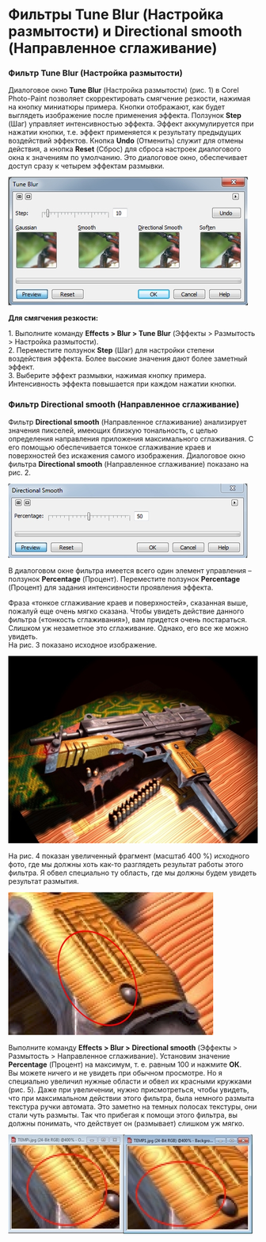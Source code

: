 # Фильтры Tune Blur (Настройка размытости) и Directional smooth (Направленное сглаживание)

### Фильтр Tune Blur (Настройка размытости)

Диалоговое окно **Tune Blur** (Настройка размытости) (рис. 1) в Corel Photo-Paint позволяет скорректировать смягчение резкости, нажимая на кнопку миниатюры примера. Кнопки отображают, как будет выглядеть изображение после применения эффекта. Ползунок **Step** (Шаг) управляет интенсивностью эффекта. Эффект аккумулируется при нажатии кнопки, т.е. эффект применяется к результату предыдущих воздействий эффектов. Кнопка **Undo** (Отменить) служит для отмены действия, а кнопка **Reset** (Сброс) для сброса настроек диалогового окна к значениям по умолчанию. Это диалоговое окно, обеспечивает доступ сразу к четырем эффектам размывки.

![Фильтры Tune Blur (Настройка размытости) и Directional smooth (Направленное сглаживание)](./0a5f14cf-e3ef-49ec-b2be-97fb6697c9a5.jpg)

**Для смягчения резкости:**

1\. Выполните команду **Effects > Blur > Tune Blur** (Эффекты > Размытость > Настройка размытости).  
2\. Переместите ползунок **Step** (Шаг) для настройки степени воздействия эффекта. Более высокие значения дают более заметный эффект.  
3\. Выберите эффект размывки, нажимая кнопку примера. Интенсивность эффекта повышается при каждом нажатии кнопки.

### Фильтр Directional smooth (Направленное сглаживание)

Фильтр **Directional smooth** (Направленное сглаживание) анализирует значения пикселей, имеющих близкую тональность, с целью определения направления приложения максимального сглаживания. С его помощью обеспечивается тонкое сглаживание краев и поверхностей без искажения самого изображения. Диалоговое окно фильтра **Directional smooth** (Направленное сглаживание) показано на рис. 2.

![Фильтры Tune Blur (Настройка размытости) и Directional smooth (Направленное сглаживание)](./7d15c0b7-1946-4b49-a752-c7333d9ca8ee.jpg)

В диалоговом окне фильтра имеется всего один элемент управления – ползунок **Percentage** (Процент). Переместите ползунок **Percentage** (Процент) для задания интенсивности проявления эффекта.

Фраза «тонкое сглаживание краев и поверхностей», сказанная выше, пожалуй еще очень мягко сказана. Чтобы увидеть действие данного фильтра («тонкость сглаживания»), вам придется очень постараться. Слишком уж незаметное это сглаживание. Однако, его все же можно увидеть.  
На рис. 3 показано исходное изображение.

![Фильтры Tune Blur (Настройка размытости) и Directional smooth (Направленное сглаживание)](./2c637a3a-254b-4ac1-b2e1-3a239683a61f.jpg)

На рис. 4 показан увеличенный фрагмент (масштаб 400 %) исходного фото, где мы должны хоть как-то разглядеть результат работы этого фильтра. Я обвел специально ту область, где мы должны будем увидеть результат размытия.

![Фильтры Tune Blur (Настройка размытости) и Directional smooth (Направленное сглаживание)](./e40bf4c1-a781-4552-a274-93f706595b1f.jpg)

Выполните команду **Effects > Blur > Directional smooth** (Эффекты > Размытость > Направленное сглаживание). Установим значение **Percentage** (Процент) на максимум, т. е. равным 100 и нажмите **ОК**.  
Вы можете ничего и не увидеть при обычном просмотре. Но я специально увеличил нужные области и обвел их красными кружками (рис. 5). Даже при увеличении, нужно присмотреться, чтобы увидеть, что при максимальном действии этого фильтра, была немного размыта текстура ручки автомата. Это заметно на темных полосах текстуры, они стали чуть размыты. Так что прибегая к помощи этого фильтра, вы должны понимать, что действует он (размывает) слишком уж мягко.

![Фильтры Tune Blur (Настройка размытости) и Directional smooth (Направленное сглаживание)](./c903a1ef-54be-4462-aa73-cecbe3e972fe.jpg)